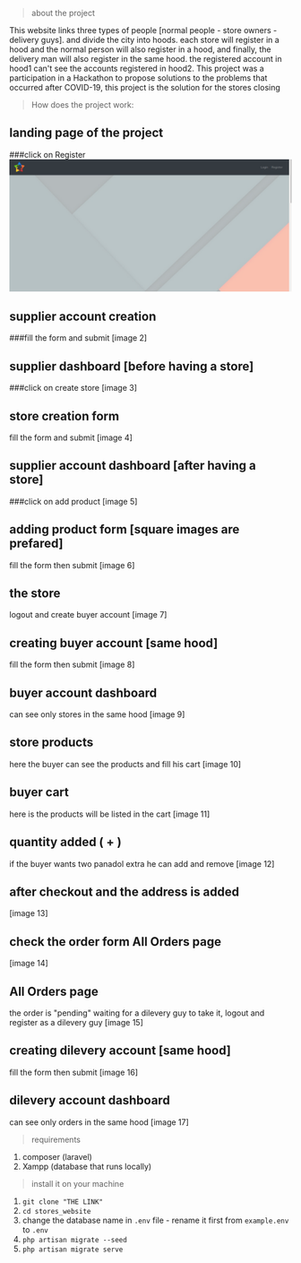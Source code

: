 > about the project

This website links three types of people [normal people - store owners - delivery guys]. and divide the city into hoods. each store will register in a hood and the normal person will also register in a hood, and finally, the delivery man will also register in the same hood. the registered account in hood1 can't see the accounts registered in hood2.
This project was a participation in a Hackathon to propose solutions to the problems that occurred after COVID-19, this project is the solution for the stores closing


>How does the project work:

## landing page of the project
###click on Register
![1](stores_website/1.png)



## supplier account creation
###fill the form and submit
[image 2]


## supplier dashboard [before having a store]
###click on create store
[image 3]


## store creation form
fill the form and submit
[image 4]


## supplier account dashboard [after having a store]
###click on add product
[image 5]


## adding product form [square images are prefared]
fill the form then submit
[image 6]


## the store
logout and create buyer account
[image 7]


## creating buyer account [same hood]
fill the form then submit
[image 8]


## buyer account dashboard
can see only stores in the same hood
[image 9]


## store products
here the buyer can see the products and fill his cart
[image 10]


## buyer cart
here is the products will be listed in the cart
[image 11]


## quantity added ( + )
if the buyer wants two panadol extra he can add and remove
[image 12]


## after checkout and the address is added
[image 13]


## check the order form All Orders page
[image 14]


## All Orders page
the order is "pending" waiting for a dilevery guy to take it, logout and register as a dilevery guy
[image 15]


## creating dilevery account [same hood]
fill the form then submit
[image 16]


## dilevery account dashboard
can see only orders in the same hood
[image 17]

> requirements
1) composer (laravel)
2) Xampp (database that runs locally)


> install it on your machine
1) `git clone "THE LINK"`
2) `cd stores_website`
3) change the database name in `.env` file - rename it first from `example.env` to `.env`
4) `php artisan migrate --seed`
5) `php artisan migrate serve`




